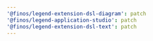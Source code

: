 ```yaml
---
'@finos/legend-extension-dsl-diagram': patch
'@finos/legend-application-studio': patch
'@finos/legend-extension-dsl-text': patch
---
```

